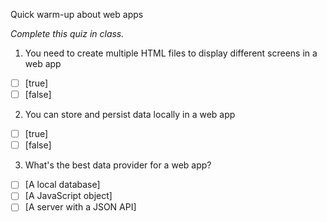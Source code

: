 Quick warm-up about web apps

*Complete this quiz in class.*

1. You need to create multiple HTML files to display different screens in a web app

- [ ] [true]
- [ ] [false]

2. You can store and persist data locally in a web app

- [ ] [true]
- [ ] [false]

3. What's the best data provider for a web app?

- [ ] [A local database]
- [ ] [A JavaScript object]
- [ ] [A server with a JSON API]